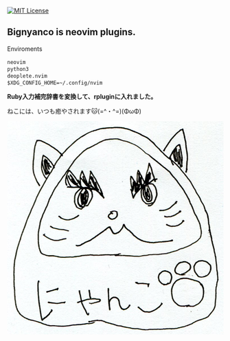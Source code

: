[![MIT License](http://img.shields.io/badge/license-MIT-blue.svg?style=flat)](LICENSE)

## Bignyanco is neovim plugins. 

Enviroments

```
neovim
python3
deoplete.nvim
$XDG_CONFIG_HOME=~/.config/nvim
```

**Ruby入力補完辞書を変換して、rpluginに入れました。**

ねこには、いつも癒やされます🐱(=^・^=)(ΦωΦ)

![ねこだるま](https://github.com/takkii/Bignyanco/blob/master/images/nekodaruma.jpg)